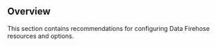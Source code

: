 ## Overview

This section contains recommendations for configuring Data Firehose resources and options.